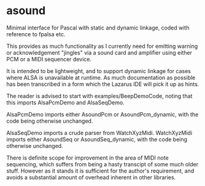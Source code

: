 # asound
Minimal interface for Pascal with static and dynamic linkage, coded with
reference to fpalsa etc.

This provides as much functionality as I currently need for emitting warning
or acknowledgement "jingles" via a sound card and amplifier using either PCM
or a MIDI sequencer device.

It is intended to be lightweight, and to support dynamic linkage for cases
where ALSA is unavailable at runtime. As much documentation as possible has
been transcribed in a form which the Lazarus IDE will pick it up as hints.

The reader is advised to start with examples/BeepDemoCode, noting that this
imports AlsaPcmDemo and AlsaSeqDemo.

AlsaPcmDemo imports either AsoundPcm or AsoundPcm_dynamic, with the code
being otherwise unchanged.

AlsaSeqDemo imports a crude parser from WatchXyzMidi. WatchXyzMidi imports
either AsoundSeq or AsoundSeq_dynamic, with the code being otherwise unchanged.

There is definite scope for improvement in the area of MIDI note sequencing,
which suffers from being a hasty transcipt of some much older stuff. However
as it stands it is sufficient for the author's requirement, and avoids a
substantial amount of overhead inherent in other libraries.
